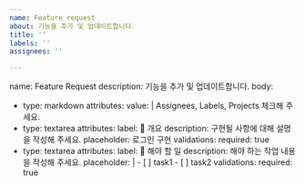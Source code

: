 ```yaml
---
name: Feature request
about: 기능을 추가 및 업데이트합니다.
title: ''
labels: ''
assignees: ''

---
```


name: Feature Request
description: 기능을 추가 및 업데이트합니다.
body:
  - type: markdown
    attributes:
      value: |
        Assignees, Labels, Projects 체크해 주세요.
  - type: textarea
    attributes:
      label: 📝 개요
      description: 구현될 사항에 대해 설명을 작성해 주세요.
      placeholder: 로그인 구현
    validations:
      required: true
  - type: textarea
    attributes:
      label: 🎯 해야 할 일
      description: 해야 하는 작업 내용을 작성해 주세요.
      placeholder: |
        - [ ] task1
        - [ ] task2
    validations:
      required: true
